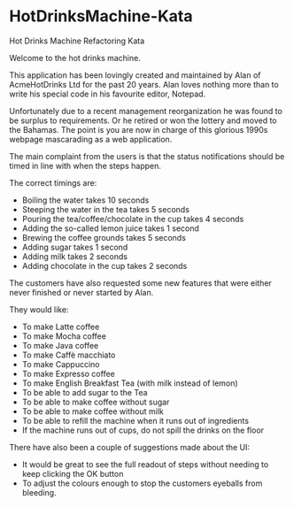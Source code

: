 # HotDrinksMachine-Kata
Hot Drinks Machine Refactoring Kata

Welcome to the hot drinks machine.

This application has been lovingly created and maintained by Alan of AcmeHotDrinks Ltd for the past 20 years. 
Alan loves nothing more than to write his special code in his favourite editor, Notepad.

Unfortunately due to a recent management reorganization he was found to be surplus to requirements. Or he retired or won the lottery and moved to the Bahamas. The point is you are now in charge of this glorious 1990s webpage mascarading as a web application.

The main complaint from the users is that the status notifications should be timed in line with when the steps happen. 

The correct timings are:
- Boiling the water takes 10 seconds
- Steeping the water in the tea takes 5 seconds
- Pouring the tea/coffee/chocolate in the cup takes 4 seconds
- Adding the so-called lemon juice takes 1 second
- Brewing the coffee grounds takes 5 seconds
- Adding sugar takes 1 second
- Adding milk takes 2 seconds
- Adding chocolate in the cup takes 2 seconds

The customers have also requested some new features that were either never finished or never started by Alan.

They would like:

- To make Latte coffee
- To make Mocha coffee
- To make Java coffee
- To make Caffè macchiato
- To make Cappuccino
- To make Expresso coffee
- To make English Breakfast Tea (with milk instead of lemon)
- To be able to add sugar to the Tea
- To be able to make coffee without sugar
- To be able to make coffee without milk
- To be able to refill the machine when it runs out of ingredients
- If the machine runs out of cups, do not spill the drinks on the floor

There have also been a couple of suggestions made about the UI:

- It would be great to see the full readout of steps without needing to keep clicking the OK button 
- To adjust the colours enough to stop the customers eyeballs from bleeding.
